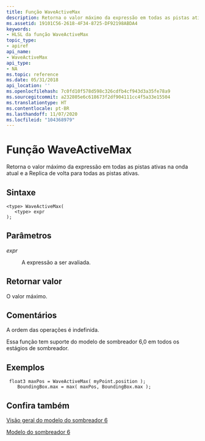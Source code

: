 ```yaml
---
title: Função WaveActiveMax
description: Retorna o valor máximo da expressão em todas as pistas ativas na onda atual e a Replica de volta para todas as pistas ativas.
ms.assetid: 19101C56-2618-4F34-8725-DF92198ABDA4
keywords:
- HLSL da função WaveActiveMax
topic_type:
- apiref
api_name:
- WaveActiveMax
api_type:
- NA
ms.topic: reference
ms.date: 05/31/2018
api_location: ''
ms.openlocfilehash: 7c0fd10f578d598c326cdfb4cf943d3a35fe78a9
ms.sourcegitcommit: a232805e6c618673f2df904111cc4f5a33e15504
ms.translationtype: HT
ms.contentlocale: pt-BR
ms.lasthandoff: 11/07/2020
ms.locfileid: "104368979"
---
```

# <a name="waveactivemax-function"></a>Função WaveActiveMax

Retorna o valor máximo da expressão em todas as pistas ativas na onda atual e a Replica de volta para todas as pistas ativas.

## <a name="syntax"></a>Sintaxe

``` syntax
<type> WaveActiveMax(
   <type> expr
);
```

## <a name="parameters"></a>Parâmetros

<dl> <dt>

*expr* 
</dt> <dd>

A expressão a ser avaliada.

</dd> </dl>

## <a name="return-value"></a>Retornar valor

O valor máximo.

## <a name="remarks"></a>Comentários

A ordem das operações é indefinida.

Essa função tem suporte do modelo de sombreador 6,0 em todos os estágios de sombreador. 



 

## <a name="examples"></a>Exemplos

``` syntax
 float3 maxPos = WaveActiveMax( myPoint.position );
    BoundingBox.max = max( maxPos, BoundingBox.max );
```

## <a name="see-also"></a>Confira também

<dl> <dt>

[Visão geral do modelo do sombreador 6](hlsl-shader-model-6-0-features-for-direct3d-12.md)
</dt> <dt>

[Modelo do sombreador 6](shader-model-6-0.md)
</dt> </dl>

 

 




